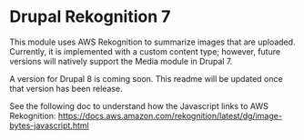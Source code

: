 # Drupal Rekognition 7  

This module uses AWS Rekognition to summarize images that are uploaded. Currently, it is implemented with a custom content type; however, future versions will natively support the Media module in Drupal 7.  

A version for Drupal 8 is coming soon. This readme will be updated once that version has been release.  

See the following doc to understand how the Javascript links to AWS Rekognition:
https://docs.aws.amazon.com/rekognition/latest/dg/image-bytes-javascript.html
